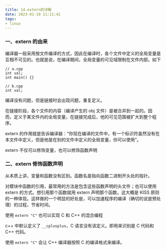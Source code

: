 ```yaml
---
title: 14.extern的详解
date: 2023-01-19 11:11:41
tags:
- linux
---
```


### 一、extern 的由来

编译器一般采用按文件编译的方式，因此在编译时，各个文件中定义的全局变量是互相不可见的。也就是说，在编译期间，全局变量的可见域限制在文件内部。如下

```
// a.cpp
int val;
int main() {}

// b.cpp
int val;
```

编译没有问题，但是链接时会出现问题，重复定义。

在链接阶段，各个文件的内容（编译产生的 obj 文件）是被合并到一起的。因而，定义于某文件内的全局变量，在链接完成后，他的可见范围被扩大到整个程序。

extern 的作用就是告诉编译器：“你现在编译的文件中，有一个标识符虽然没有在本文件中定义，但是他是在别的文件中定义的全局变量，你可以使用”。

extern 不仅可以修饰变量，也可以修饰函数声明

### 二、extern 修饰函数声明

从本质上讲，变量和函数没有区别。函数名是指向函数二进制开头处的指针。

对模块中函数的引用，最常用的方法是包含这些函数声明的头文件；也可以使用 extern 的方式。想引用那个函数就用 extern 声明那个函数。这大概是 KISS 原则的一种体现。这样做的一个明显的好处是，可以加速程序的编译（确切的说是预处理）的过程，节省时间。

使用 `extern "C"` 也可以实现 C 和 C++ 的混合编程

c++ 中默认定义了 `__cplusplus`，C 语言没有该定义。即用来识别是 C 代码和 C++ 代码。

使用 `extern "C"` 会让 C++ 编译器按照 C 的编译格式来编译。